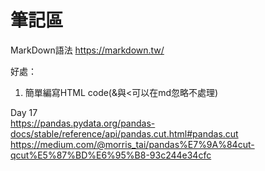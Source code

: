 # 筆記區
MarkDown語法
https://markdown.tw/

好處：
1. 簡單編寫HTML code(&與<可以在md忽略不處理)

Day 17  
https://pandas.pydata.org/pandas-docs/stable/reference/api/pandas.cut.html#pandas.cut
https://medium.com/@morris_tai/pandas%E7%9A%84cut-qcut%E5%87%BD%E6%95%B8-93c244e34cfc
